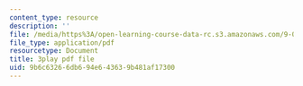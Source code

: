 ```yaml
---
content_type: resource
description: ''
file: /media/https%3A/open-learning-course-data-rc.s3.amazonaws.com/9-00sc-introduction-to-psychology-fall-2011/9b6c63266db694e643639b481af17300_MYMYXhR2Ppw.pdf
file_type: application/pdf
resourcetype: Document
title: 3play pdf file
uid: 9b6c6326-6db6-94e6-4363-9b481af17300
---
```

